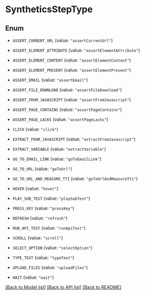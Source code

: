 # SyntheticsStepType

## Enum

- `ASSERT_CURRENT_URL` (value: `"assertCurrentUrl"`)

- `ASSERT_ELEMENT_ATTRIBUTE` (value: `"assertElementAttribute"`)

- `ASSERT_ELEMENT_CONTENT` (value: `"assertElementContent"`)

- `ASSERT_ELEMENT_PRESENT` (value: `"assertElementPresent"`)

- `ASSERT_EMAIL` (value: `"assertEmail"`)

- `ASSERT_FILE_DOWNLOAD` (value: `"assertFileDownload"`)

- `ASSERT_FROM_JAVASCRIPT` (value: `"assertFromJavascript"`)

- `ASSERT_PAGE_CONTAINS` (value: `"assertPageContains"`)

- `ASSERT_PAGE_LACKS` (value: `"assertPageLacks"`)

- `CLICK` (value: `"click"`)

- `EXTRACT_FROM_JAVASCRIPT` (value: `"extractFromJavascript"`)

- `EXTRACT_VARIABLE` (value: `"extractVariable"`)

- `GO_TO_EMAIL_LINK` (value: `"goToEmailLink"`)

- `GO_TO_URL` (value: `"goToUrl"`)

- `GO_TO_URL_AND_MEASURE_TTI` (value: `"goToUrlAndMeasureTti"`)

- `HOVER` (value: `"hover"`)

- `PLAY_SUB_TEST` (value: `"playSubTest"`)

- `PRESS_KEY` (value: `"pressKey"`)

- `REFRESH` (value: `"refresh"`)

- `RUN_API_TEST` (value: `"runApiTest"`)

- `SCROLL` (value: `"scroll"`)

- `SELECT_OPTION` (value: `"selectOption"`)

- `TYPE_TEXT` (value: `"typeText"`)

- `UPLOAD_FILES` (value: `"uploadFiles"`)

- `WAIT` (value: `"wait"`)

[[Back to Model list]](../README.md#documentation-for-models) [[Back to API list]](../README.md#documentation-for-api-endpoints) [[Back to README]](../README.md)
